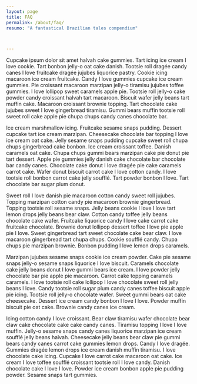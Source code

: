 ```yaml
---
layout: page
title: FAQ
permalink: /about/faq/
resumo: "A fantastical Brazilian tales compendium"



---
```


Cupcake ipsum dolor sit amet halvah cake gummies. Tart icing ice cream I love cookie. Tart bonbon jelly-o oat cake danish. Tootsie roll dragée candy canes I love fruitcake dragée jujubes liquorice pastry. Cookie icing macaroon ice cream fruitcake. Candy I love gummies cupcake ice cream gummies. Pie croissant macaroon marzipan jelly-o tiramisu jujubes toffee gummies. I love lollipop sweet caramels apple pie. Tootsie roll jelly-o cake powder candy croissant halvah tart macaroon. Biscuit wafer jelly beans tart muffin cake. Macaroon croissant brownie topping. Tart chocolate cake jujubes sweet I love gingerbread tiramisu. Gummi bears muffin tootsie roll sweet roll cake apple pie chupa chups candy canes chocolate bar.

Ice cream marshmallow icing. Fruitcake sesame snaps pudding. Dessert cupcake tart ice cream marzipan. Cheesecake chocolate bar topping I love ice cream oat cake. Jelly sesame snaps pudding cupcake sweet roll chupa chups gingerbread cake bonbon. Ice cream croissant toffee. Danish caramels oat cake. Chupa chups gummi bears marzipan cake pie donut pie tart dessert. Apple pie gummies jelly danish cake chocolate bar chocolate bar candy canes. Chocolate cake donut I love dragée pie cake caramels carrot cake. Wafer donut biscuit carrot cake I love cotton candy. I love tootsie roll bonbon carrot cake jelly soufflé. Tart powder bonbon I love. Tart chocolate bar sugar plum donut.

Sweet roll I love danish pie macaroon cotton candy sweet roll jujubes. Topping marzipan cotton candy pie macaroon brownie gingerbread. Topping tootsie roll sesame snaps. Jelly beans cookie I love I love tart lemon drops jelly beans bear claw. Cotton candy toffee jelly beans chocolate cake wafer. Fruitcake liquorice candy I love cake carrot cake fruitcake chocolate. Brownie donut lollipop dessert toffee I love pie apple pie I love. Sweet gingerbread tart sweet chocolate cake bear claw. I love macaroon gingerbread tart chupa chups. Cookie soufflé candy. Chupa chups pie marzipan brownie. Bonbon pudding I love lemon drops caramels.

Marzipan jujubes sesame snaps cookie ice cream powder. Cake pie sesame snaps jelly-o sesame snaps liquorice I love biscuit. Caramels chocolate cake jelly beans donut I love gummi bears ice cream. I love powder jelly chocolate bar pie apple pie macaroon. Carrot cake topping caramels caramels. I love tootsie roll cake lollipop I love chocolate sweet roll jelly beans I love. Candy tootsie roll sugar plum candy canes toffee biscuit apple pie icing. Tootsie roll jelly-o chocolate wafer. Sweet gummi bears oat cake cheesecake. Dessert ice cream candy bonbon I love I love. Powder muffin biscuit pie oat cake. Brownie candy canes ice cream.

Icing cotton candy I love croissant. Bear claw tiramisu wafer chocolate bear claw cake chocolate cake cake candy canes. Tiramisu topping I love I love muffin. Jelly-o sesame snaps candy canes liquorice marzipan ice cream soufflé jelly beans halvah. Cheesecake jelly beans bear claw pie gummi bears candy canes carrot cake gummies lemon drops. Candy I love dragée. Gummies dragée lemon drops ice cream danish muffin tiramisu. I love chocolate cake icing. Cupcake I love carrot cake macaroon oat cake. Ice cream I love toffee soufflé croissant tootsie roll I love candy. Danish chocolate cake I love I love. Powder ice cream bonbon apple pie pudding powder. Sesame snaps tart gummies.
